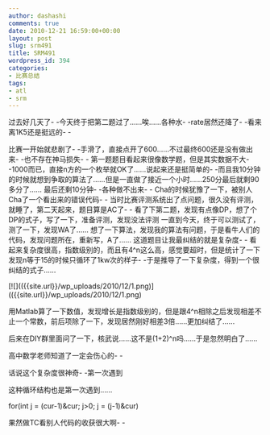 ```yaml
---
author: dashashi
comments: true
date: 2010-12-21 16:59:00+00:00
layout: post
slug: srm491
title: SRM491
wordpress_id: 394
categories:
- 比赛总结
tags:
- atl
- srm
---
```


过去好几天了- -今天终于把第二题过了……唉……各种水- -rate居然还降了- -看来离1K5还是挺远的- -





比赛一开始就悲剧了- -手滑了，直接点开了600……不过最终600还是没有做出来- -也不存在神马损失- -
第一题题目看起来很像数学题，但是其实数据不大- -1000而已，直接n方的一个枚举就OK了……说起来还是挺简单的- -而且我10分钟的时候就想到争取的算法了……但是一直做了接近一个小时……250分最后就剩90多分了……
最后还剩10分钟- -各种做不出来- -
Cha的时候犹豫了一下，被别人Cha了一个看出来的错误代码- -
当时比赛评测系统出了点问题，很久没有评测，就睡了，第二天起来，题目算是AC了- -
看了下第二题，发现有点像DP，想了个DP的式子，写了一下，准备评测，发现没法评测
一直到今天，终于可以测试了，测了一下，发现WA了……
想了一下算法，发现我的算法有问题，于是看牛人们的代码，发现问题所在，重新写，A了……
这道题目让我最纠结的就是复杂度- -
看起来复杂度很高，指数级别的，而且有4^n这么高，感觉要超时，但是统计了一下发现n等于15的时候只循环了1kw次的样子- -于是推导了一下复杂度，得到一个很纠结的式子……



[![](({{site.url}}/wp_uploads/2010/12/1.png)](({{site.url}}/wp_uploads/2010/12/1.png)




用Matlab算了一下数值，发现增长是指数级别的，但是跟4^n相除之后发现相差不止一个常数，前后项除了一下，发现居然刚好相差3倍……更加纠结了……




后来在DIY群里面问了一下，核武说……这不是(1+2)^n吗……于是忽然明白了……




高中数学老师知道了一定会伤心的- -




话说这个复杂度很神奇- -第一次遇到




这种循环结构也是第一次遇到……




for(int j = (cur-1)&cur; j>0; j = (j-1)&cur)


果然做TC看别人代码的收获很大啊- -
